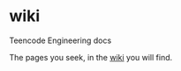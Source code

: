 # wiki
Teencode Engineering docs

The pages you seek, in the [wiki](https://github.com/teencode-org/wiki/wiki) you will find.
